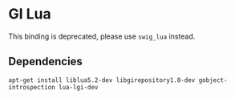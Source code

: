 # GI Lua #

This binding is deprecated, please use `swig_lua` instead.

## Dependencies ##

	apt-get install liblua5.2-dev libgirepository1.0-dev gobject-introspection lua-lgi-dev

